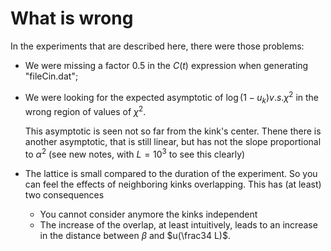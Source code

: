 # What is wrong

In the experiments that are described here, there were those problems:

- We were missing a factor $0.5$ in the $C(t)$ expression when generating "fileCin.dat";
- We were looking for the expected asymptotic of $\log(1-u_k) v.s. \chi^2$ in the wrong region of values of $\chi^2$.

    This asymptotic is seen not so far from the kink's center. Thene there is another asymptotic, that is still linear, but has not the slope proportional to $\alpha^2$ (see new notes, with $L=10^3$ to see this clearly)
- The lattice is small compared to the duration of the experiment.
    So you can feel the effects of neighboring kinks overlapping.
    This has (at least) two consequences
    - You cannot consider anymore the kinks independent
    - The increase of the overlap, at least intuitively, leads to an increase in the distance between $\beta$ and $u(\frac34 L)$.
